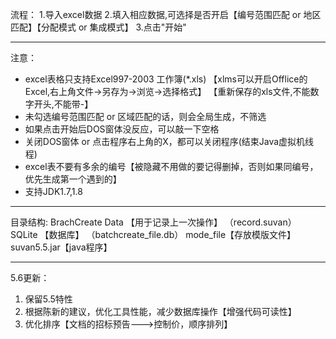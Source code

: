 流程：
   1.导入excel数据
   2.填入相应数据,可选择是否开启【编号范围匹配 or 地区匹配】【分配模式 or 集成模式】
   3.点击"开始"

********************************************************
注意：
+ excel表格只支持Excel997-2003 工作簿(*.xls)
        【xlms可以开启Offlice的Excel,右上角文件->另存为->浏览->选择格式】
        【重新保存的xls文件,不能数字开头,不能带-】
+ 未勾选编号范围匹配 or 区域匹配的话，则会全局生成，不筛选
+ 如果点击开始后DOS窗体没反应，可以敲一下空格
+ 关闭DOS窗体 or 点击程序右上角的X，都可以关闭程序(结束Java虚拟机线程)
+ excel表不要有多余的编号【被隐藏不用做的要记得删掉，否则如果同编号，优先生成第一个遇到的】
+ 支持JDK1.7,1.8
********************************************************

目录结构:
BrachCreate
    Data     【用于记录上一次操作】
        （record.suvan）
    SQLite   【数据库】
        （batchcreate_file.db）
    mode_file【存放模版文件】
    suvan5.5.jar【java程序】

********************************************************

5.6更新：
1. 保留5.5特性
2. 根据陈新的建议，优化工具性能，减少数据库操作【增强代码可读性】
3. 优化排序【文档的招标预告--->控制价，顺序排列】
